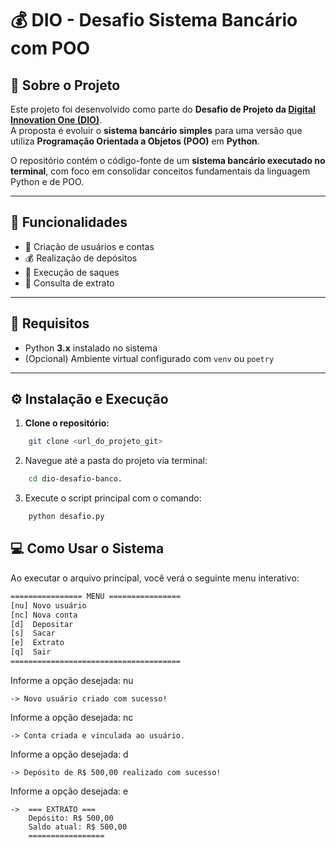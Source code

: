 # 💰 DIO - Desafio Sistema Bancário com POO

## 📘 Sobre o Projeto

Este projeto foi desenvolvido como parte do **Desafio de Projeto da [Digital Innovation One (DIO)](https://www.dio.me/)**.  
A proposta é evoluir o **sistema bancário simples** para uma versão que utiliza **Programação Orientada a Objetos (POO)** em **Python**.

O repositório contém o código-fonte de um **sistema bancário executado no terminal**, com foco em consolidar conceitos fundamentais da linguagem Python e de POO.

---

## 🚀 Funcionalidades

- 👤 Criação de usuários e contas  
- 💰 Realização de depósitos  
- 💸 Execução de saques  
- 📄 Consulta de extrato  

---

## 🧩 Requisitos

- Python **3.x** instalado no sistema  
- (Opcional) Ambiente virtual configurado com `venv` ou `poetry`

---

## ⚙️ Instalação e Execução

1. **Clone o repositório:**
```bash
    git clone <url_do_projeto_git>
```
2. Navegue até a pasta do projeto via terminal:
```bash
    cd dio-desafio-banco.
```
3. Execute o script principal com o comando:
```bash
    python desafio.py
```

## 💻 Como Usar o Sistema

Ao executar o arquivo principal, você verá o seguinte menu interativo:
```bash
================ MENU ================
[nu] Novo usuário
[nc] Nova conta
[d]  Depositar
[s]  Sacar
[e]  Extrato
[q]  Sair
======================================
```
Informe a opção desejada: nu
```
-> Novo usuário criado com sucesso!
```
Informe a opção desejada: nc
```
-> Conta criada e vinculada ao usuário.
```
Informe a opção desejada: d
```
-> Depósito de R$ 500,00 realizado com sucesso!
```
Informe a opção desejada: e
```
->  === EXTRATO ===
    Depósito: R$ 500,00
    Saldo atual: R$ 500,00
    =================
```
